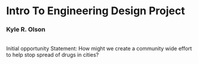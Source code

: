 # Intro To Engineering Design Project
### Kyle R. Olson
\
Initial opportunity Statement: How might we create a community wide effort to help stop spread of drugs in cities?